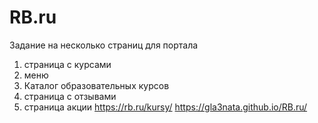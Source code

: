 # RB.ru
Задание на несколько страниц для портала
1. страница с курсами
2. меню
3. Каталог образовательных курсов
4. страница с отзывами
5. страница акции
https://rb.ru/kursy/
https://gla3nata.github.io/RB.ru/ 
